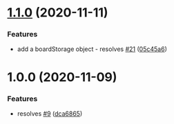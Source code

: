# [1.1.0](https://github.com/newrelic-experimental/nr1-cards-for-observability/compare/v1.0.0...v1.1.0) (2020-11-11)


### Features

* add a boardStorage object - resolves [#21](https://github.com/newrelic-experimental/nr1-cards-for-observability/issues/21) ([05c45a6](https://github.com/newrelic-experimental/nr1-cards-for-observability/commit/05c45a6887d55a5e7c0a689d26edb4b8ec896db9))

# 1.0.0 (2020-11-09)


### Features

* resolves [#9](https://github.com/newrelic-experimental/nr1-cards-for-observability/issues/9) ([dca6865](https://github.com/newrelic-experimental/nr1-cards-for-observability/commit/dca68650fdf73db17fe4e4b7051f256560bb79b7))
